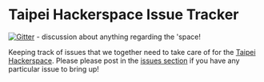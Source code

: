 # Taipei Hackerspace Issue Tracker

[![Gitter](https://badges.gitter.im/gitterHQ/gitter.svg)](https://gitter.im/taipeihackerspace/hackerspace) - discussion about anything regarding the 'space!

Keeping track of issues that we together need to take care of for the
[Taipei Hackerspace][0]. Please please post in the [issues section][1] if
you have any particular issue to bring up!

[0]: https://taipeihack.org/ "Hackerspac homepage"
[1]: https://github.com/taipeihackerspace/hackerspace/issues
